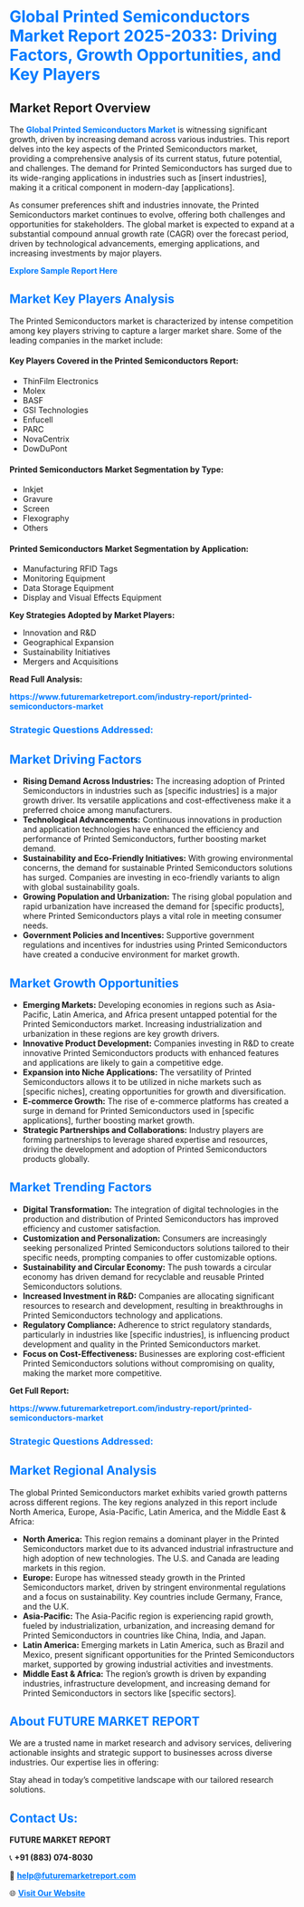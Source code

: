 <h1 style="color: #007BFF;">Global Printed Semiconductors Market Report 2025-2033: Driving Factors, Growth Opportunities, and Key Players</h1>

<section id="overview">
<h2>Market Report Overview</h2>
<p>The <a href="https://www.futuremarketreport.com/industry-report/printed-semiconductors-market" style="color: #007BFF; text-decoration: none;"><strong>Global Printed Semiconductors Market</strong></a> is witnessing significant growth, driven by increasing demand across various industries. This report delves into the key aspects of the Printed Semiconductors market, providing a comprehensive analysis of its current status, future potential, and challenges. The demand for Printed Semiconductors has surged due to its wide-ranging applications in industries such as [insert industries], making it a critical component in modern-day [applications].</p>
<p>As consumer preferences shift and industries innovate, the Printed Semiconductors market continues to evolve, offering both challenges and opportunities for stakeholders. The global market is expected to expand at a substantial compound annual growth rate (CAGR) over the forecast period, driven by technological advancements, emerging applications, and increasing investments by major players.</p>
</section>

<section id="overview">
<p><a href="https://www.futuremarketreport.com/request-sample/reportId=81388" style="color: #007BFF; text-decoration: none;"><strong>Explore Sample Report Here</strong></a></p>
</section>

<section id="key-players">
<h2 style="color: #007BFF;">Market Key Players Analysis</h2>
<p>The Printed Semiconductors market is characterized by intense competition among key players striving to capture a larger market share. Some of the leading companies in the market include:</p>
<h4>Key Players Covered in the Printed Semiconductors Report:</h4>
<ul><li>ThinFilm Electronics</li><li>Molex</li><li>BASF</li><li>GSI Technologies</li><li>Enfucell</li><li>PARC</li><li>NovaCentrix</li><li>DowDuPont</li></ul>
<h4>Printed Semiconductors Market Segmentation by Type:</h4>
<ul><li>Inkjet</li><li>Gravure</li><li>Screen</li><li>Flexography</li><li>Others</li></ul>

<h4>Printed Semiconductors Market Segmentation by Application:</h4>
<ul><li>Manufacturing RFID Tags</li><li>Monitoring Equipment</li><li>Data Storage Equipment</li><li>Display and Visual Effects Equipment</li></ul>
<p><strong>Key Strategies Adopted by Market Players:</strong></p>
<ul>
<li>Innovation and R&D</li>
<li>Geographical Expansion</li>
<li>Sustainability Initiatives</li>
<li>Mergers and Acquisitions</li>
</ul>
</section>

<section>
<p><strong>Read Full Analysis: </strong></p><a href="https://www.futuremarketreport.com/industry-report/printed-semiconductors-market" style="color: #007BFF; text-decoration: none;"><strong>https://www.futuremarketreport.com/industry-report/printed-semiconductors-market</strong></a>
<h3 style="color: #007BFF;">Strategic Questions Addressed:</h3>
</section>

<section id="driving-factors">
<h2 style="color: #007BFF;">Market Driving Factors</h2>
<ul>
<li><strong>Rising Demand Across Industries:</strong> The increasing adoption of Printed Semiconductors in industries such as [specific industries] is a major growth driver. Its versatile applications and cost-effectiveness make it a preferred choice among manufacturers.</li>
<li><strong>Technological Advancements:</strong> Continuous innovations in production and application technologies have enhanced the efficiency and performance of Printed Semiconductors, further boosting market demand.</li>
<li><strong>Sustainability and Eco-Friendly Initiatives:</strong> With growing environmental concerns, the demand for sustainable Printed Semiconductors solutions has surged. Companies are investing in eco-friendly variants to align with global sustainability goals.</li>
<li><strong>Growing Population and Urbanization:</strong> The rising global population and rapid urbanization have increased the demand for [specific products], where Printed Semiconductors plays a vital role in meeting consumer needs.</li>
<li><strong>Government Policies and Incentives:</strong> Supportive government regulations and incentives for industries using Printed Semiconductors have created a conducive environment for market growth.</li>
</ul>
</section>

<section id="growth-opportunities">
<h2 style="color: #007BFF;">Market Growth Opportunities</h2>
<ul>
<li><strong>Emerging Markets:</strong> Developing economies in regions such as Asia-Pacific, Latin America, and Africa present untapped potential for the Printed Semiconductors market. Increasing industrialization and urbanization in these regions are key growth drivers.</li>
<li><strong>Innovative Product Development:</strong> Companies investing in R&D to create innovative Printed Semiconductors products with enhanced features and applications are likely to gain a competitive edge.</li>
<li><strong>Expansion into Niche Applications:</strong> The versatility of Printed Semiconductors allows it to be utilized in niche markets such as [specific niches], creating opportunities for growth and diversification.</li>
<li><strong>E-commerce Growth:</strong> The rise of e-commerce platforms has created a surge in demand for Printed Semiconductors used in [specific applications], further boosting market growth.</li>
<li><strong>Strategic Partnerships and Collaborations:</strong> Industry players are forming partnerships to leverage shared expertise and resources, driving the development and adoption of Printed Semiconductors products globally.</li>
</ul>
</section>

<section id="trending-factors">
<h2 style="color: #007BFF;">Market Trending Factors</h2>
<ul>
<li><strong>Digital Transformation:</strong> The integration of digital technologies in the production and distribution of Printed Semiconductors has improved efficiency and customer satisfaction.</li>
<li><strong>Customization and Personalization:</strong> Consumers are increasingly seeking personalized Printed Semiconductors solutions tailored to their specific needs, prompting companies to offer customizable options.</li>
<li><strong>Sustainability and Circular Economy:</strong> The push towards a circular economy has driven demand for recyclable and reusable Printed Semiconductors solutions.</li>
<li><strong>Increased Investment in R&D:</strong> Companies are allocating significant resources to research and development, resulting in breakthroughs in Printed Semiconductors technology and applications.</li>
<li><strong>Regulatory Compliance:</strong> Adherence to strict regulatory standards, particularly in industries like [specific industries], is influencing product development and quality in the Printed Semiconductors market.</li>
<li><strong>Focus on Cost-Effectiveness:</strong> Businesses are exploring cost-efficient Printed Semiconductors solutions without compromising on quality, making the market more competitive.</li>
</ul>
</section>

<section>
<p><strong>Get Full Report: </strong></p><a href="https://www.futuremarketreport.com/industry-report/printed-semiconductors-market" style="color: #007BFF; text-decoration: none;"><strong>https://www.futuremarketreport.com/industry-report/printed-semiconductors-market</strong></a>
<h3 style="color: #007BFF;">Strategic Questions Addressed:</h3>
</section>


<section id="regional-analysis">
<h2 style="color: #007BFF;">Market Regional Analysis</h2>
<p>The global Printed Semiconductors market exhibits varied growth patterns across different regions. The key regions analyzed in this report include North America, Europe, Asia-Pacific, Latin America, and the Middle East & Africa:</p>
<ul>
<li><strong>North America:</strong> This region remains a dominant player in the Printed Semiconductors market due to its advanced industrial infrastructure and high adoption of new technologies. The U.S. and Canada are leading markets in this region.</li>
<li><strong>Europe:</strong> Europe has witnessed steady growth in the Printed Semiconductors market, driven by stringent environmental regulations and a focus on sustainability. Key countries include Germany, France, and the U.K.</li>
<li><strong>Asia-Pacific:</strong> The Asia-Pacific region is experiencing rapid growth, fueled by industrialization, urbanization, and increasing demand for Printed Semiconductors in countries like China, India, and Japan.</li>
<li><strong>Latin America:</strong> Emerging markets in Latin America, such as Brazil and Mexico, present significant opportunities for the Printed Semiconductors market, supported by growing industrial activities and investments.</li>
<li><strong>Middle East & Africa:</strong> The region’s growth is driven by expanding industries, infrastructure development, and increasing demand for Printed Semiconductors in sectors like [specific sectors].</li>
</ul>
</section>

<footer>
<h2 style="color: #007BFF;">About FUTURE MARKET REPORT</h2>
<p>We are a trusted name in market research and advisory services, delivering actionable insights and strategic support to businesses across diverse industries. Our expertise lies in offering:</p>

<p>Stay ahead in today’s competitive landscape with our tailored research solutions.</p>

<h2 style="color: #007BFF;">Contact Us:</h2>
<p><strong>FUTURE MARKET REPORT</strong></p>
<p>📞 <strong>+91 (883) 074-8030</strong></p>
<p>📧 <strong><a href="mailto:help@futuremarketreport.com" style="color: #007BFF;">help@futuremarketreport.com</a></strong></p>
<p>🌐 <strong><a href="https://www.futuremarketreport.com/" style="color: #007BFF;">Visit Our Website</a></strong></p>
</footer>